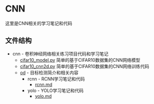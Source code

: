 # CNN

这里是CNN相关的学习笔记和代码

## 文件结构

* cnn - 卷积神经网络相关练习项目代码和学习笔记
  * [cifar10_model.py](./cifar10_model.py) 简单的基于CIFAR10数据集的CNN网络模型
  * [cifar10_cnn2d.py](./cifar10_cnn2d.py) 简单的基于CIFAR10数据集的CNN网络训练代码
  * [od](./od/README.md) - 目标检测简介和相关内容
    * rcnn - RCNN学习笔记和代码
      * [rcnn.md](./od/rcnn/rcnn.md)
    * yolo - YOLO学习笔记和代码
      * [yolo.md](./od/yolo/yolo.md)
